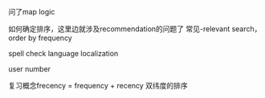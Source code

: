 问了map logic

如何确定排序，这里边就涉及recommendation的问题了
常见-relevant search，order by frequency

spell check
language localization

user number

复习概念frecency = frequency + recency
双纬度的排序


